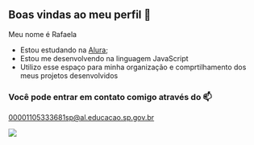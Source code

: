 ## Boas vindas ao meu perfil 🌺

Meu nome é Rafaela

- Estou estudando na ![]()[Alura](https://www.alura.com.br);
- Estou me desenvolvendo na linguagem JavaScript
- Utilizo esse espaço para minha organização e comprtilhamento dos meus projetos desenvolvidos

### Você pode entrar em contato comigo através do 📫

00001105333681sp@al.educacao.sp.gov.br

![](https://media1.tenor.com/m/VXKFzyXFJRcAAAAC/sanrio-my.gif)
